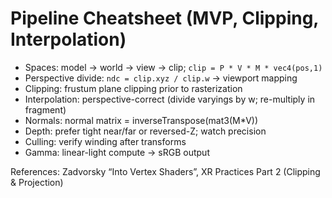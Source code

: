 # Pipeline Cheatsheet (MVP, Clipping, Interpolation)

- Spaces: model → world → view → clip; `clip = P * V * M * vec4(pos,1)`
- Perspective divide: `ndc = clip.xyz / clip.w` → viewport mapping
- Clipping: frustum plane clipping prior to rasterization
- Interpolation: perspective-correct (divide varyings by w; re-multiply in fragment)
- Normals: normal matrix = inverseTranspose(mat3(M*V))
- Depth: prefer tight near/far or reversed-Z; watch precision
- Culling: verify winding after transforms
- Gamma: linear-light compute → sRGB output

References: Zadvorsky “Into Vertex Shaders”, XR Practices Part 2 (Clipping & Projection)

